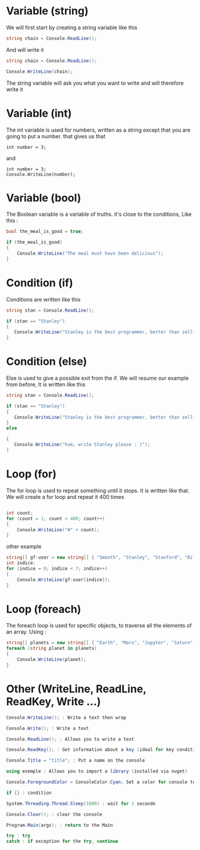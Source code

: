 # Variable (string)

 

We will first start by creating a string variable like this 

```csharp 
string chain = Console.ReadLine();
``` 

And will write it

```csharp 
string chain = Console.ReadLine();

Console.WriteLine(chain);
``` 

The string variable will ask you what you want to write and will therefore write it

# Variable (int)

The int variable is used for numbers, written as a string except that you are going to put a number. that gives us that

```chsarp
int number = 3;
```

and

```chsarp
int number = 3;
Console.WriteLine(number);
```

# Variable (bool)

The Boolean variable is a variable of truths. it's close to the conditions, Like this :
```csharp
bool the_meal_is_good = true;

if (the_meal_is_good)
{
    Console.WriteLine("The meal must have been delicious");
}


```

# Condition (if)

Conditions are written like this

```csharp
string stan = Console.ReadLine();

if (stan == "Stanley")
{
   Console.WriteLine("Stanley is the best programmer, better than zellidev");
}
```

# Condition (else)

Else is used to give a possible exit from the if. We will resume our example from before, It is written like this

```csharp
string stan = Console.ReadLine();

if (stan == "Stanley")
{
   Console.WriteLine("Stanley is the best programmer, better than zellidev");
}
else 

{
   Console.WriteLine("hum, write Stanley please : )");
]

```
# Loop (for)

The for loop is used to repeat something until it stops. It is written like that. We will create a for loop and repeat it 400 times
```csharp

int count;
for (count = 1; count < 400; count++)
{
    Console.WriteLine("#" + count);
}
```

other example

```csharp
string[] gf-user = new string[] { "Smooth", "Stanley", "Stanford", "Bill", "Mabel", "Deeper", "Wendy" };
int indice;
for (indice = 0; indice < 7; indice++)
{
    Console.WriteLine(gf-user[indice]);
}
```

# Loop (foreach)

The foreach loop is used for specific objects, to traverse all the elements of an array. Using : 

```csharp
string[] planets = new string[] { "Earth", "Mars", "Jupyter", "Saturn", "Uranus", "PLuto", "Neptune" };
foreach (string planet in planets)
{
    Console.WriteLine(planet);
}
```

# Other (WriteLine, ReadLine, ReadKey, Write ...)

```csharp
Console.WriteLine(); : Write a text then wrap

Console.Write(); : Write a text

Console.ReadLine(); : Allows you to write a text

Console.ReadKey(); : Get information about a key (ideal for key conditions)

Console.Title = "title"; : Put a name on the console

using exemple : Allows you to import a library (installed via nuget)

Console.ForegroundColor = ConsoleColor.Cyan; Set a color for console text

if {} : condition

System.Threading.Thread.Sleep(1000) : wait for 1 seconde 

Console.Clear(); : clear the console

Program.Main(args); : return to the Main

try : try
catch : if exception for the try, continue


```
